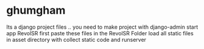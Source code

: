 # ghumgham
Its a django project files .. you need to make project with django-admin start app RevolSR first
paste these files in the RevolSR Folder
load all static files in asset directory with collect static code 
and runserver
